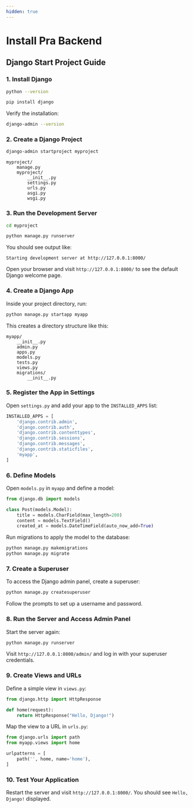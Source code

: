 ```yaml
---
hidden: true
---
```


# Install Pra Backend

## Django Start Project Guide

### 1. Install Django

```sh
python --version
```

```sh
pip install django
```

Verify the installation:

```sh
django-admin --version
```

### 2. Create a Django Project

```sh
django-admin startproject myproject
```

```
myproject/
    manage.py
    myproject/
        __init__.py
        settings.py
        urls.py
        asgi.py
        wsgi.py
```

### 3. Run the Development Server

```sh
cd myproject
```

```sh
python manage.py runserver
```

You should see output like:

```
Starting development server at http://127.0.0.1:8000/
```

Open your browser and visit `http://127.0.0.1:8000/` to see the default Django welcome page.

### 4. Create a Django App

Inside your project directory, run:

```sh
python manage.py startapp myapp
```

This creates a directory structure like this:

```
myapp/
    __init__.py
    admin.py
    apps.py
    models.py
    tests.py
    views.py
    migrations/
        __init__.py
```

### 5. Register the App in Settings

Open `settings.py` and add your app to the `INSTALLED_APPS` list:

```python
INSTALLED_APPS = [
    'django.contrib.admin',
    'django.contrib.auth',
    'django.contrib.contenttypes',
    'django.contrib.sessions',
    'django.contrib.messages',
    'django.contrib.staticfiles',
    'myapp',
]
```

### 6. Define Models

Open `models.py` in `myapp` and define a model:

```python
from django.db import models

class Post(models.Model):
    title = models.CharField(max_length=200)
    content = models.TextField()
    created_at = models.DateTimeField(auto_now_add=True)
```

Run migrations to apply the model to the database:

```sh
python manage.py makemigrations
python manage.py migrate
```

### 7. Create a Superuser

To access the Django admin panel, create a superuser:

```sh
python manage.py createsuperuser
```

Follow the prompts to set up a username and password.

### 8. Run the Server and Access Admin Panel

Start the server again:

```sh
python manage.py runserver
```

Visit `http://127.0.0.1:8000/admin/` and log in with your superuser credentials.

### 9. Create Views and URLs

Define a simple view in `views.py`:

```python
from django.http import HttpResponse

def home(request):
    return HttpResponse("Hello, Django!")
```

Map the view to a URL in `urls.py`:

```python
from django.urls import path
from myapp.views import home

urlpatterns = [
    path('', home, name='home'),
]
```

### 10. Test Your Application

Restart the server and visit `http://127.0.0.1:8000/`. You should see `Hello, Django!` displayed.
